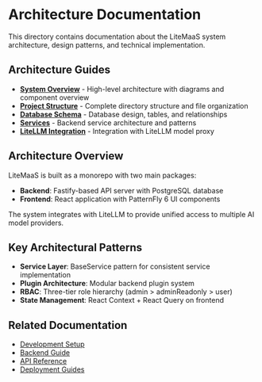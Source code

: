 # Architecture Documentation

This directory contains documentation about the LiteMaaS system architecture, design patterns, and technical implementation.

## Architecture Guides

- **[System Overview](overview.md)** - High-level architecture with diagrams and component overview
- **[Project Structure](project-structure.md)** - Complete directory structure and file organization
- **[Database Schema](database-schema.md)** - Database design, tables, and relationships
- **[Services](services.md)** - Backend service architecture and patterns
- **[LiteLLM Integration](litellm-integration.md)** - Integration with LiteLLM model proxy

## Architecture Overview

LiteMaaS is built as a monorepo with two main packages:

- **Backend**: Fastify-based API server with PostgreSQL database
- **Frontend**: React application with PatternFly 6 UI components

The system integrates with LiteLLM to provide unified access to multiple AI model providers.

## Key Architectural Patterns

- **Service Layer**: BaseService pattern for consistent service implementation
- **Plugin Architecture**: Modular backend plugin system
- **RBAC**: Three-tier role hierarchy (admin > adminReadonly > user)
- **State Management**: React Context + React Query on frontend

## Related Documentation

- [Development Setup](../development/setup.md)
- [Backend Guide](../development/backend-guide.md)
- [API Reference](../api/README.md)
- [Deployment Guides](../deployment/README.md)
